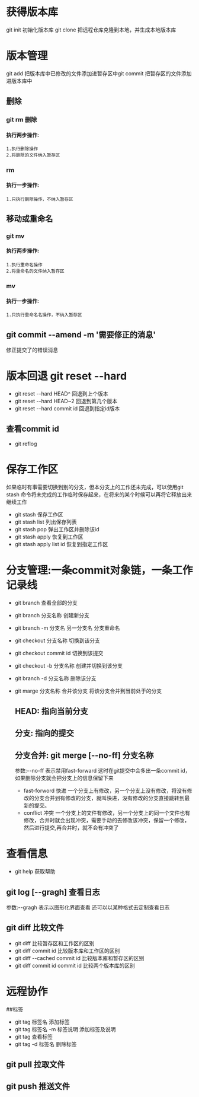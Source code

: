 # 获得版本库
git init 初始化版本库
git clone 把远程仓库克隆到本地，并生成本地版本库

# 版本管理
git add 把版本库中已修改的文件添加进暂存区中git commit 把暂存区的文件添加进版本库中

## 删除 
  ### git rm 删除
  #### 执行两步操作:
    1.执行删除操作
    2.将删除的文件纳入暂存区
  ### rm
  #### 执行一步操作:
    1.只执行删除操作，不纳入暂存区

## 移动或重命名
   ### git mv
   #### 执行两步操作:
    1.执行重命名操作
    2.将重命名的文件纳入暂存区
  
  ### mv
  #### 执行一步操作:
    1.只执行重命名名操作，不纳入暂存区

## git commit --amend -m '需要修正的消息' 
  修正提交了的错误消息

# 版本回退 git reset --hard 
   * git reset --hard HEAD^   回退到上个版本
   * git reset --hard HEAD~2  回退到第几个版本
   * git reset --hard commit id  回退到指定id版本
   ## 查看commit id
   * git reflog

# 保存工作区    
 如果临时有事需要切换到别的分支，但本分支上的工作还未完成，可以使用git stash 命令将未完成的工作临时保存起来，在将来的某个时候可以再将它释放出来继续工作
 * git stash                 保存工作区
 * git stash list            列出保存列表
* git stash pop             弹出工作区并删除该id
* git stash apply           恢复到工作区
* git stash apply list id   恢复到指定工作区



# 分支管理:一条commit对象链，一条工作记录线
* git branch                   查看全部的分支
* git branch 分支名称          创建新分支
* git branch -m 分支名 另一分支名 分支重命名
* git checkout 分支名称        切换到该分支
* git checkout commit id       切换到该提交
* git checkout -b 分支名称     创建并切换到该分支
* git branch -d 分支名称       删除该分支
* git marge 分支名称           合并该分支
   将该分支合并到当前处于的分支

  ##  HEAD: 指向当前分支
   ## 分支: 指向的提交

  ## 分支合并: git merge [--no-ff] 分支名称 
     参数:--no-ff 表示禁用fast-forward
     这时在git提交中会多出一条commit id，如果删除分支就会把分支上的信息保留下来
   * fast-forword 快进
      一个分支上有修改，另一个分支上没有修改，将没有修改的分支合并到有修改的分支，就叫快进，没有修改的分支直接跳转到最新的提交。
   * conflict 冲突
      一个分支上的文件有修改，另一个分支上的同一个文件也有修改，合并时就会出现冲突，需要手动的去修改该冲突，保留一个修改，然后进行提交,再合并时，就不会有冲突了



# 查看信息
* git help 获取帮助

## git log [--gragh] 查看日志 
  参数:--gragh 表示以图形化界面查看
  还可以以某种格式去定制查看日志

## git diff 比较文件
  * git diff                     比较暂存区和工作区的区别
  * git diff commit id           比较版本库和工作区的区别
  * git diff --cached commit id  比较版本库和暂存区的区别
  * git diff commit id commit id 比较两个版本库的区别
  

# 远程协作
##标签
* git tag 标签名                  添加标签
* git tag 标签名 -m 标签说明      添加标签及说明
* git tag                         查看标签
* git tag -d 标签名               删除标签


## git pull 拉取文件
## git push 推送文件


